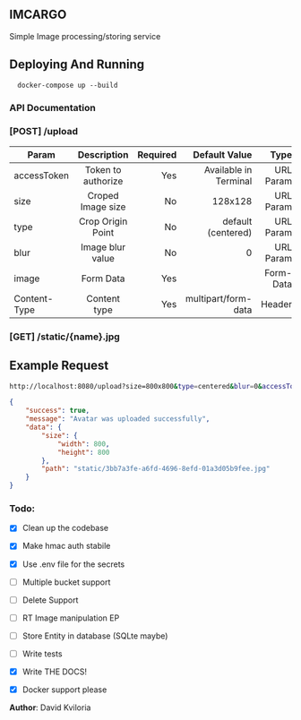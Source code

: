 ## IMCARGO

Simple Image processing/storing service

## Deploying And Running
```
  docker-compose up --build
```

### API Documentation
### [POST] /upload
| Param   |      Description      |  Required  | Default Value | Type |
|----------|:-------------:|------:|------:|------:|
| accessToken | Token to authorize | Yes | Available in Terminal | URL Param |
| size | Croped Image size  |  No  | 128x128 | URL Param |
| type | Crop Origin Point | No | default (centered) | URL Param |
| blur | Image blur value | No | 0 | URL Param |
| image | Form Data | Yes |  | Form-Data |
| Content-Type | Content type | Yes | multipart/form-data | Header |



### [GET] /static/{name}.jpg

## Example Request
```bash
http://localhost:8080/upload?size=800x800&type=centered&blur=0&accessToken=38fc3efe471ac435ed97a8668f53b8ef0ece2c721cee46652c8d810d6efda009
```

```json
{
    "success": true,
    "message": "Avatar was uploaded successfully",
    "data": {
        "size": {
            "width": 800,
            "height": 800
        },
        "path": "static/3bb7a3fe-a6fd-4696-8efd-01a3d05b9fee.jpg"
    }
}
```

### Todo:
  - [x] Clean up the codebase
  - [x] Make hmac auth stabile
  - [x] Use .env file for the secrets
  - [ ] Multiple bucket support
  - [ ] Delete Support
  - [ ] RT Image manipulation EP
  - [ ] Store Entity in database (SQLte maybe)
  - [ ] Write tests
  - [X] Write THE DOCS!
  - [x] Docker support please



**Author**: David Kviloria
